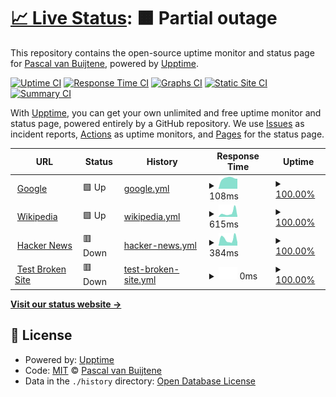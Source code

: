 # [📈 Live Status](https://pvanbuijtene.github.io/upptime): <!--live status--> **🟧 Partial outage**

This repository contains the open-source uptime monitor and status page for [Pascal van Buijtene](https://pvanbuijtene.github.io/upptime), powered by [Upptime](https://github.com/upptime/upptime).

[![Uptime CI](https://github.com/pvanbuijtene/upptime/workflows/Uptime%20CI/badge.svg)](https://github.com/pvanbuijtene/upptime/actions?query=workflow%3A%22Uptime+CI%22)
[![Response Time CI](https://github.com/pvanbuijtene/upptime/workflows/Response%20Time%20CI/badge.svg)](https://github.com/pvanbuijtene/upptime/actions?query=workflow%3A%22Response+Time+CI%22)
[![Graphs CI](https://github.com/pvanbuijtene/upptime/workflows/Graphs%20CI/badge.svg)](https://github.com/pvanbuijtene/upptime/actions?query=workflow%3A%22Graphs+CI%22)
[![Static Site CI](https://github.com/pvanbuijtene/upptime/workflows/Static%20Site%20CI/badge.svg)](https://github.com/pvanbuijtene/upptime/actions?query=workflow%3A%22Static+Site+CI%22)
[![Summary CI](https://github.com/pvanbuijtene/upptime/workflows/Summary%20CI/badge.svg)](https://github.com/pvanbuijtene/upptime/actions?query=workflow%3A%22Summary+CI%22)

With [Upptime](https://upptime.js.org), you can get your own unlimited and free uptime monitor and status page, powered entirely by a GitHub repository. We use [Issues](https://github.com/pvanbuijtene/upptime/issues) as incident reports, [Actions](https://github.com/pvanbuijtene/upptime/actions) as uptime monitors, and [Pages](https://pvanbuijtene.github.io/upptime) for the status page.

<!--start: status pages-->
<!-- This summary is generated by Upptime (https://github.com/upptime/upptime) -->
<!-- Do not edit this manually, your changes will be overwritten -->
<!-- prettier-ignore -->
| URL | Status | History | Response Time | Uptime |
| --- | ------ | ------- | ------------- | ------ |
| <img alt="" src="https://icons.duckduckgo.com/ip3/www.google.com.ico" height="13"> [Google](https://www.google.com) | 🟩 Up | [google.yml](https://github.com/pvanbuijtene/upptime/commits/HEAD/history/google.yml) | <details><summary><img alt="Response time graph" src="./graphs/google/response-time-week.png" height="20"> 108ms</summary><br><a href="https://pvanbuijtene.github.io/upptime/history/google"><img alt="Response time 108" src="https://img.shields.io/endpoint?url=https%3A%2F%2Fraw.githubusercontent.com%2Fpvanbuijtene%2Fupptime%2FHEAD%2Fapi%2Fgoogle%2Fresponse-time.json"></a><br><a href="https://pvanbuijtene.github.io/upptime/history/google"><img alt="24-hour response time 108" src="https://img.shields.io/endpoint?url=https%3A%2F%2Fraw.githubusercontent.com%2Fpvanbuijtene%2Fupptime%2FHEAD%2Fapi%2Fgoogle%2Fresponse-time-day.json"></a><br><a href="https://pvanbuijtene.github.io/upptime/history/google"><img alt="7-day response time 108" src="https://img.shields.io/endpoint?url=https%3A%2F%2Fraw.githubusercontent.com%2Fpvanbuijtene%2Fupptime%2FHEAD%2Fapi%2Fgoogle%2Fresponse-time-week.json"></a><br><a href="https://pvanbuijtene.github.io/upptime/history/google"><img alt="30-day response time 108" src="https://img.shields.io/endpoint?url=https%3A%2F%2Fraw.githubusercontent.com%2Fpvanbuijtene%2Fupptime%2FHEAD%2Fapi%2Fgoogle%2Fresponse-time-month.json"></a><br><a href="https://pvanbuijtene.github.io/upptime/history/google"><img alt="1-year response time 108" src="https://img.shields.io/endpoint?url=https%3A%2F%2Fraw.githubusercontent.com%2Fpvanbuijtene%2Fupptime%2FHEAD%2Fapi%2Fgoogle%2Fresponse-time-year.json"></a></details> | <details><summary><a href="https://pvanbuijtene.github.io/upptime/history/google">100.00%</a></summary><a href="https://pvanbuijtene.github.io/upptime/history/google"><img alt="All-time uptime 100.00%" src="https://img.shields.io/endpoint?url=https%3A%2F%2Fraw.githubusercontent.com%2Fpvanbuijtene%2Fupptime%2FHEAD%2Fapi%2Fgoogle%2Fuptime.json"></a><br><a href="https://pvanbuijtene.github.io/upptime/history/google"><img alt="24-hour uptime 100.00%" src="https://img.shields.io/endpoint?url=https%3A%2F%2Fraw.githubusercontent.com%2Fpvanbuijtene%2Fupptime%2FHEAD%2Fapi%2Fgoogle%2Fuptime-day.json"></a><br><a href="https://pvanbuijtene.github.io/upptime/history/google"><img alt="7-day uptime 100.00%" src="https://img.shields.io/endpoint?url=https%3A%2F%2Fraw.githubusercontent.com%2Fpvanbuijtene%2Fupptime%2FHEAD%2Fapi%2Fgoogle%2Fuptime-week.json"></a><br><a href="https://pvanbuijtene.github.io/upptime/history/google"><img alt="30-day uptime 100.00%" src="https://img.shields.io/endpoint?url=https%3A%2F%2Fraw.githubusercontent.com%2Fpvanbuijtene%2Fupptime%2FHEAD%2Fapi%2Fgoogle%2Fuptime-month.json"></a><br><a href="https://pvanbuijtene.github.io/upptime/history/google"><img alt="1-year uptime 100.00%" src="https://img.shields.io/endpoint?url=https%3A%2F%2Fraw.githubusercontent.com%2Fpvanbuijtene%2Fupptime%2FHEAD%2Fapi%2Fgoogle%2Fuptime-year.json"></a></details>
| <img alt="" src="https://icons.duckduckgo.com/ip3/en.wikipedia.org.ico" height="13"> [Wikipedia](https://en.wikipedia.org) | 🟩 Up | [wikipedia.yml](https://github.com/pvanbuijtene/upptime/commits/HEAD/history/wikipedia.yml) | <details><summary><img alt="Response time graph" src="./graphs/wikipedia/response-time-week.png" height="20"> 615ms</summary><br><a href="https://pvanbuijtene.github.io/upptime/history/wikipedia"><img alt="Response time 615" src="https://img.shields.io/endpoint?url=https%3A%2F%2Fraw.githubusercontent.com%2Fpvanbuijtene%2Fupptime%2FHEAD%2Fapi%2Fwikipedia%2Fresponse-time.json"></a><br><a href="https://pvanbuijtene.github.io/upptime/history/wikipedia"><img alt="24-hour response time 615" src="https://img.shields.io/endpoint?url=https%3A%2F%2Fraw.githubusercontent.com%2Fpvanbuijtene%2Fupptime%2FHEAD%2Fapi%2Fwikipedia%2Fresponse-time-day.json"></a><br><a href="https://pvanbuijtene.github.io/upptime/history/wikipedia"><img alt="7-day response time 615" src="https://img.shields.io/endpoint?url=https%3A%2F%2Fraw.githubusercontent.com%2Fpvanbuijtene%2Fupptime%2FHEAD%2Fapi%2Fwikipedia%2Fresponse-time-week.json"></a><br><a href="https://pvanbuijtene.github.io/upptime/history/wikipedia"><img alt="30-day response time 615" src="https://img.shields.io/endpoint?url=https%3A%2F%2Fraw.githubusercontent.com%2Fpvanbuijtene%2Fupptime%2FHEAD%2Fapi%2Fwikipedia%2Fresponse-time-month.json"></a><br><a href="https://pvanbuijtene.github.io/upptime/history/wikipedia"><img alt="1-year response time 615" src="https://img.shields.io/endpoint?url=https%3A%2F%2Fraw.githubusercontent.com%2Fpvanbuijtene%2Fupptime%2FHEAD%2Fapi%2Fwikipedia%2Fresponse-time-year.json"></a></details> | <details><summary><a href="https://pvanbuijtene.github.io/upptime/history/wikipedia">100.00%</a></summary><a href="https://pvanbuijtene.github.io/upptime/history/wikipedia"><img alt="All-time uptime 100.00%" src="https://img.shields.io/endpoint?url=https%3A%2F%2Fraw.githubusercontent.com%2Fpvanbuijtene%2Fupptime%2FHEAD%2Fapi%2Fwikipedia%2Fuptime.json"></a><br><a href="https://pvanbuijtene.github.io/upptime/history/wikipedia"><img alt="24-hour uptime 100.00%" src="https://img.shields.io/endpoint?url=https%3A%2F%2Fraw.githubusercontent.com%2Fpvanbuijtene%2Fupptime%2FHEAD%2Fapi%2Fwikipedia%2Fuptime-day.json"></a><br><a href="https://pvanbuijtene.github.io/upptime/history/wikipedia"><img alt="7-day uptime 100.00%" src="https://img.shields.io/endpoint?url=https%3A%2F%2Fraw.githubusercontent.com%2Fpvanbuijtene%2Fupptime%2FHEAD%2Fapi%2Fwikipedia%2Fuptime-week.json"></a><br><a href="https://pvanbuijtene.github.io/upptime/history/wikipedia"><img alt="30-day uptime 100.00%" src="https://img.shields.io/endpoint?url=https%3A%2F%2Fraw.githubusercontent.com%2Fpvanbuijtene%2Fupptime%2FHEAD%2Fapi%2Fwikipedia%2Fuptime-month.json"></a><br><a href="https://pvanbuijtene.github.io/upptime/history/wikipedia"><img alt="1-year uptime 100.00%" src="https://img.shields.io/endpoint?url=https%3A%2F%2Fraw.githubusercontent.com%2Fpvanbuijtene%2Fupptime%2FHEAD%2Fapi%2Fwikipedia%2Fuptime-year.json"></a></details>
| <img alt="" src="https://icons.duckduckgo.com/ip3/news.ycombinator.com.ico" height="13"> [Hacker News](https://news.ycombinator.com) | 🟥 Down | [hacker-news.yml](https://github.com/pvanbuijtene/upptime/commits/HEAD/history/hacker-news.yml) | <details><summary><img alt="Response time graph" src="./graphs/hacker-news/response-time-week.png" height="20"> 384ms</summary><br><a href="https://pvanbuijtene.github.io/upptime/history/hacker-news"><img alt="Response time 384" src="https://img.shields.io/endpoint?url=https%3A%2F%2Fraw.githubusercontent.com%2Fpvanbuijtene%2Fupptime%2FHEAD%2Fapi%2Fhacker-news%2Fresponse-time.json"></a><br><a href="https://pvanbuijtene.github.io/upptime/history/hacker-news"><img alt="24-hour response time 384" src="https://img.shields.io/endpoint?url=https%3A%2F%2Fraw.githubusercontent.com%2Fpvanbuijtene%2Fupptime%2FHEAD%2Fapi%2Fhacker-news%2Fresponse-time-day.json"></a><br><a href="https://pvanbuijtene.github.io/upptime/history/hacker-news"><img alt="7-day response time 384" src="https://img.shields.io/endpoint?url=https%3A%2F%2Fraw.githubusercontent.com%2Fpvanbuijtene%2Fupptime%2FHEAD%2Fapi%2Fhacker-news%2Fresponse-time-week.json"></a><br><a href="https://pvanbuijtene.github.io/upptime/history/hacker-news"><img alt="30-day response time 384" src="https://img.shields.io/endpoint?url=https%3A%2F%2Fraw.githubusercontent.com%2Fpvanbuijtene%2Fupptime%2FHEAD%2Fapi%2Fhacker-news%2Fresponse-time-month.json"></a><br><a href="https://pvanbuijtene.github.io/upptime/history/hacker-news"><img alt="1-year response time 384" src="https://img.shields.io/endpoint?url=https%3A%2F%2Fraw.githubusercontent.com%2Fpvanbuijtene%2Fupptime%2FHEAD%2Fapi%2Fhacker-news%2Fresponse-time-year.json"></a></details> | <details><summary><a href="https://pvanbuijtene.github.io/upptime/history/hacker-news">100.00%</a></summary><a href="https://pvanbuijtene.github.io/upptime/history/hacker-news"><img alt="All-time uptime 100.00%" src="https://img.shields.io/endpoint?url=https%3A%2F%2Fraw.githubusercontent.com%2Fpvanbuijtene%2Fupptime%2FHEAD%2Fapi%2Fhacker-news%2Fuptime.json"></a><br><a href="https://pvanbuijtene.github.io/upptime/history/hacker-news"><img alt="24-hour uptime 99.98%" src="https://img.shields.io/endpoint?url=https%3A%2F%2Fraw.githubusercontent.com%2Fpvanbuijtene%2Fupptime%2FHEAD%2Fapi%2Fhacker-news%2Fuptime-day.json"></a><br><a href="https://pvanbuijtene.github.io/upptime/history/hacker-news"><img alt="7-day uptime 100.00%" src="https://img.shields.io/endpoint?url=https%3A%2F%2Fraw.githubusercontent.com%2Fpvanbuijtene%2Fupptime%2FHEAD%2Fapi%2Fhacker-news%2Fuptime-week.json"></a><br><a href="https://pvanbuijtene.github.io/upptime/history/hacker-news"><img alt="30-day uptime 100.00%" src="https://img.shields.io/endpoint?url=https%3A%2F%2Fraw.githubusercontent.com%2Fpvanbuijtene%2Fupptime%2FHEAD%2Fapi%2Fhacker-news%2Fuptime-month.json"></a><br><a href="https://pvanbuijtene.github.io/upptime/history/hacker-news"><img alt="1-year uptime 100.00%" src="https://img.shields.io/endpoint?url=https%3A%2F%2Fraw.githubusercontent.com%2Fpvanbuijtene%2Fupptime%2FHEAD%2Fapi%2Fhacker-news%2Fuptime-year.json"></a></details>
| <img alt="" src="https://icons.duckduckgo.com/ip3/thissitedoesnotexist.koj.co.ico" height="13"> [Test Broken Site](https://thissitedoesnotexist.koj.co) | 🟥 Down | [test-broken-site.yml](https://github.com/pvanbuijtene/upptime/commits/HEAD/history/test-broken-site.yml) | <details><summary><img alt="Response time graph" src="./graphs/test-broken-site/response-time-week.png" height="20"> 0ms</summary><br><a href="https://pvanbuijtene.github.io/upptime/history/test-broken-site"><img alt="Response time 0" src="https://img.shields.io/endpoint?url=https%3A%2F%2Fraw.githubusercontent.com%2Fpvanbuijtene%2Fupptime%2FHEAD%2Fapi%2Ftest-broken-site%2Fresponse-time.json"></a><br><a href="https://pvanbuijtene.github.io/upptime/history/test-broken-site"><img alt="24-hour response time 0" src="https://img.shields.io/endpoint?url=https%3A%2F%2Fraw.githubusercontent.com%2Fpvanbuijtene%2Fupptime%2FHEAD%2Fapi%2Ftest-broken-site%2Fresponse-time-day.json"></a><br><a href="https://pvanbuijtene.github.io/upptime/history/test-broken-site"><img alt="7-day response time 0" src="https://img.shields.io/endpoint?url=https%3A%2F%2Fraw.githubusercontent.com%2Fpvanbuijtene%2Fupptime%2FHEAD%2Fapi%2Ftest-broken-site%2Fresponse-time-week.json"></a><br><a href="https://pvanbuijtene.github.io/upptime/history/test-broken-site"><img alt="30-day response time 0" src="https://img.shields.io/endpoint?url=https%3A%2F%2Fraw.githubusercontent.com%2Fpvanbuijtene%2Fupptime%2FHEAD%2Fapi%2Ftest-broken-site%2Fresponse-time-month.json"></a><br><a href="https://pvanbuijtene.github.io/upptime/history/test-broken-site"><img alt="1-year response time 0" src="https://img.shields.io/endpoint?url=https%3A%2F%2Fraw.githubusercontent.com%2Fpvanbuijtene%2Fupptime%2FHEAD%2Fapi%2Ftest-broken-site%2Fresponse-time-year.json"></a></details> | <details><summary><a href="https://pvanbuijtene.github.io/upptime/history/test-broken-site">100.00%</a></summary><a href="https://pvanbuijtene.github.io/upptime/history/test-broken-site"><img alt="All-time uptime 100.00%" src="https://img.shields.io/endpoint?url=https%3A%2F%2Fraw.githubusercontent.com%2Fpvanbuijtene%2Fupptime%2FHEAD%2Fapi%2Ftest-broken-site%2Fuptime.json"></a><br><a href="https://pvanbuijtene.github.io/upptime/history/test-broken-site"><img alt="24-hour uptime 100.00%" src="https://img.shields.io/endpoint?url=https%3A%2F%2Fraw.githubusercontent.com%2Fpvanbuijtene%2Fupptime%2FHEAD%2Fapi%2Ftest-broken-site%2Fuptime-day.json"></a><br><a href="https://pvanbuijtene.github.io/upptime/history/test-broken-site"><img alt="7-day uptime 100.00%" src="https://img.shields.io/endpoint?url=https%3A%2F%2Fraw.githubusercontent.com%2Fpvanbuijtene%2Fupptime%2FHEAD%2Fapi%2Ftest-broken-site%2Fuptime-week.json"></a><br><a href="https://pvanbuijtene.github.io/upptime/history/test-broken-site"><img alt="30-day uptime 100.00%" src="https://img.shields.io/endpoint?url=https%3A%2F%2Fraw.githubusercontent.com%2Fpvanbuijtene%2Fupptime%2FHEAD%2Fapi%2Ftest-broken-site%2Fuptime-month.json"></a><br><a href="https://pvanbuijtene.github.io/upptime/history/test-broken-site"><img alt="1-year uptime 100.00%" src="https://img.shields.io/endpoint?url=https%3A%2F%2Fraw.githubusercontent.com%2Fpvanbuijtene%2Fupptime%2FHEAD%2Fapi%2Ftest-broken-site%2Fuptime-year.json"></a></details>

<!--end: status pages-->

[**Visit our status website →**](https://pvanbuijtene.github.io/upptime)

## 📄 License

- Powered by: [Upptime](https://github.com/upptime/upptime)
- Code: [MIT](./LICENSE) © [Pascal van Buijtene](https://pvanbuijtene.github.io/upptime)
- Data in the `./history` directory: [Open Database License](https://opendatacommons.org/licenses/odbl/1-0/)
